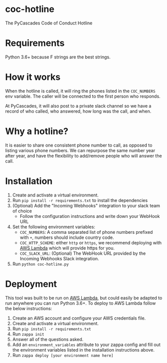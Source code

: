 # coc-hotline
The PyCascades Code of Conduct Hotline

# Requirements
Python 3.6+ because F strings are the best strings.

# How it works
When the hotline is called, it will ring the phones listed in the `COC_NUMBERS` env variable.
The caller will be connected to the first person who responds.

At PyCascades, it will also post to a private slack channel so we have
a record of who called, who answered, how long was the call, and when.

# Why a hotline?
It is easier to share one consistent phone number to call, as opposed to listing
various phone numbers. We can repurpose the same number year after year,
and have the flexibility to add/remove people who will answer the call.

# Installation
1. Create and activate a virtual environment.
2. Run `pip install -r requirements.txt` to install the dependencies
3. (Optional) Add the "Incoming Webhooks" integration to your slack team of choice
    * Follow the configuration instructions and write down your WebHook URL
4. Set the following environment variables:
    * `COC_NUMBERS`: A comma separated list of phone numbers prefixed with `+`, numbers should include country code.
    * `COC_HTTP_SCHEME`: either `http` or `https`, we recommend deploying with [AWS Lambda](https://aws.amazon.com/lambda/) which will provide https for you.
    * `COC_SLACK_URL`: (Optional) The WebHook URL provided by the Incoming Webhooks Slack integration.
5. Run `python coc-hotline.py`

# Deployment
This tool was built to be run on [AWS Lambda](https://aws.amazon.com/lambda/),
but could easily be adapted to run anywhere you can run
Python 3.6+. To deploy to AWS Lambda follow the below instructions:

1. Create an AWS account and configure your AWS credentials file.
2. Create and activate a virtual environment.
3. Run `pip install -r requirements.txt`
4. Run `zappa init`
5. Answer all of the questions asked.
6. Add an `environment_variables` attribute to your zappa config and fill out the environment
  variables listed in the installation instructions above.
7. Run `zappa deploy [your environment name here]`
